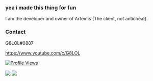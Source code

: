 ### yea i made this thing for fun

I am the developer and owner of Artemis (The client, not anticheat). 

### Contact

G8LOL#0807

https://www.youtube.com/c/G8LOL  

<a href="https://github.com/G8LOL">
  <p align="left">
    <img src="https://komarev.com/ghpvc/?username=G8LOL" alt="Profile Views">
  </p>
</a>


<img align="center" src="https://github-readme-stats.vercel.app/api/top-langs/?username=G8LOL&count_private=true&langs_count=7" /> 
<img align="center" src="https://github-readme-stats.vercel.app/api?username=G8LOL&count_private=true" />  
